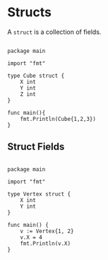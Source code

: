 # Structs

A `struct` is a collection of fields. 

``` golang 

package main 

import "fmt"

type Cube struct {
	X int 
	Y int
	Z int
}

func main(){
	fmt.Println(Cube{1,2,3})
}

```

## Struct Fields

``` golang

package main

import "fmt"

type Vertex struct {
	X int
	Y int
}

func main() {
	v := Vertex{1, 2}
	v.X = 4
	fmt.Println(v.X)
}

```

